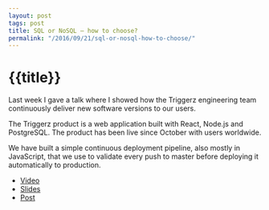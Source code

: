 ```yaml
---
layout: post
tags: post
title: SQL or NoSQL – how to choose?
permalink: "/2016/09/21/sql-or-nosql-how-to-choose/"
---
```


# {{title}}

Last week I gave a talk where I showed how the Triggerz engineering team continuously deliver new software versions to our users.

The Triggerz product is a web application built with React, Node.js and PostgreSQL. The product has been live since October with users worldwide.

We have built a simple continuous deployment pipeline, also mostly in JavaScript, that we use to validate every push to master before deploying it automatically to production.

* [Video](https://www.youtube.com/watch?v=Iuc34vqVz2E)
* [Slides](https://www.slideshare.net/larsthorup/100-tests-per-second-40-releases-per-week)
* [Post](https://zealake.com/2015/01/05/unit-test-your-service-integration-layer/)


